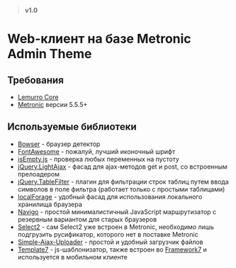 > **v1.0**

# Web-клиент на базе Metronic Admin Theme

## Требования
- [Lemurro Core](https://github.com/Lemurro/client-metronic-core-frontend)
- [Metronic](http://keenthemes.com/metronic/) версии 5.5.5+

## Используемые библиотеки
- [Bowser](https://github.com/lancedikson/bowser) - браузер детектор
- [FontAwesome](https://github.com/FortAwesome/Font-Awesome) - пожалуй, лучший иконочный шрифт
- [isEmpty.js](https://github.com/DimNS/isEmpty.js) - проверка любых переменных на пустоту
- [jQuery.LightAjax](https://github.com/DimNS/jQuery.LightAjax) - фасад для ajax-методов get и post, со встроенным прелоадером
- [jQuery.TableFilter](https://github.com/DimNS/jQuery.TableFilter) - плагин для фильтрации строк таблиц путем ввода символов в поле фильтра (работает только с простыми таблицами)
- [localForage](https://github.com/localForage/localForage) - удобный фасад для использования локального хранилища браузера
- [Navigo](https://github.com/krasimir/navigo) - простой минималистичный JavaScript маршрутизатор с резервным вариантом для старых браузеров
- [Select2](https://github.com/select2/select2) - сам Select2 уже встроен в Metronic, необходимо лишь подгрузить русификатор, которого нет в поставке Metronic
- [Simple-Ajax-Uploader](https://github.com/LPology/Simple-Ajax-Uploader) - простой и удобный загрузчик файлов
- [Template7](http://idangero.us/template7) - js-шаблонизатор, также встроен во [Framework7](http://framework7.io) и используется в мобильном клиенте